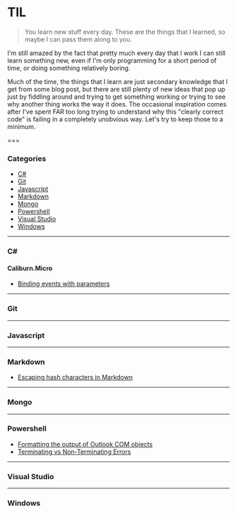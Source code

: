 # TIL

> You learn new stuff every day.  These are the things that I learned, so maybe I can pass them along to you.

I'm still amazed by the fact that pretty much every day that I work I can still learn something new, even if I'm only programming for a short period of time, or doing something relatively boring.

Much of the time, the things that I learn are just secondary knowledge that I get from some blog post, but there are still plenty of new ideas that pop up just by fiddling around and trying to get something working or trying to see why another thing works the way it does.  The occasional inspiration comes after I've spent FAR too long trying to understand why this "clearly correct code" is failing in a completely unobvious way.  Let's try to keep those to a minimum.

===

### Categories

* [C#](#c)
* [Git](#git)
* [Javascript](#javascript)
* [Markdown](#markdown)
* [Mongo](#mongo)
* [Powershell](#powershell)
* [Visual Studio](#visual-studio)
* [Windows](#windows)

---

### C\# 

#### Caliburn.Micro
- [Binding events with parameters](csharp/caliburn/binding_events_with_parameters.md)

---

### Git

---

### Javascript

---

### Markdown

- [Escaping hash characters in Markdown](markdown/escaping-hash-characters-in-markdown.md)

---

### Mongo

---

### Powershell

- [Formatting the output of Outlook COM objects](powershell/formatting_the_output_of_outlook_com_objects.md)
- [Terminating vs Non-Terminating Errors](powershell/terminating_vs_nonterminating_errors.md)

---

### Visual Studio

---

### Windows

